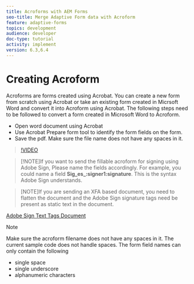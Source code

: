 ```yaml
---
title: Acroforms with AEM Forms
seo-title: Merge Adaptive Form data with Acroform
feature: adaptive-forms
topics: development
audience: developer
doc-type: tutorial
activity: implement
version: 6.3,6.4
---
```


# Creating Acroform

Acroforms are forms created using Acrobat. You can create a new form from scratch using Acrobat or take an existing form created in Micrsoft Word and convert it into Acroform using Acrobat. The following steps need to be followed to convert a form created in Microsoft Word to Acroform.

* Open word document using Acrobat
* Use Acrobat Prepare form tool to identify the form fields on the form.
* Save the pdf. Make sure the file name does not have any spaces in it.


>[!VIDEO](https://video.tv.adobe.com/v/22575?quality=9)

>[!NOTE]If you want to send the fillable acroform for signing using Adobe Sign, Please name the fields accordingly. For example, you could name a field **Sig_es_:signer1:signature**. This is the syntax Adobe Sign understands.

>[NOTE]If you are sending an XFA based document, you need to flatten the document and the Adobe Sign signature tags need be present as static text in the document.

[Adobe Sign Text Tags Document](https://helpx.adobe.com/sign/using/text-tag.html)

>[!NOTE]
Make sure the acroform filename does not have any spaces in it. The current sample code does not handle spaces.
The form field names can only contain the following
* single space 
* single underscore
* alphanumeric characters